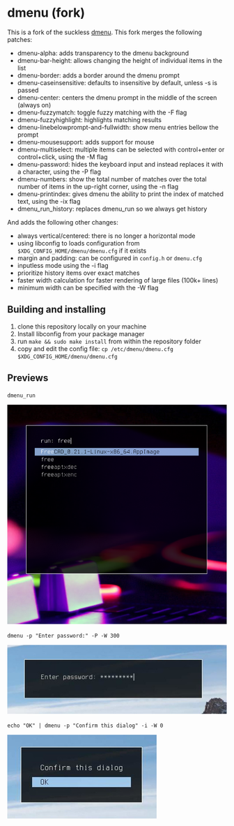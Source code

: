 dmenu (fork)
============

This is a fork of the suckless [dmenu](https://tools.suckless.org/dmenu). This fork merges the following patches: 

- dmenu-alpha: adds transparency to the dmenu background
- dmenu-bar-height: allows changing the height of individual items in the list
- dmenu-border: adds a border around the dmenu prompt
- dmenu-caseinsensitive: defaults to insensitive by default, unless -s is passed
- dmenu-center: centers the dmenu prompt in the middle of the screen (always on)
- dmenu-fuzzymatch: toggle fuzzy matching with the -F flag
- dmenu-fuzzyhighlight: highlights matching results
- dmenu-linebelowprompt-and-fullwidth: show menu entries bellow the prompt
- dmenu-mousesupport: adds support for mouse 
- dmenu-multiselect: multiple items can be selected with control+enter or control+click, using the -M flag
- dmenu-password: hides the keyboard input and instead replaces it with a character, using the -P flag
- dmenu-numbers: show the total number of matches over the total number of items in the up-right corner, using the -n flag
- dmenu-printindex: gives dmenu the ability to print the index of matched text, using the -ix flag
- dmenu_run_history: replaces dmenu_run so we always get history 

And adds the following other changes: 
- always vertical/centered: there is no longer a horizontal mode
- using libconfig to loads configuration from `$XDG_CONFIG_HOME/dmenu/dmenu.cfg` if it exists
- margin and padding: can be configured in `config.h` or `dmenu.cfg`
- inputless mode using the -i flag
- prioritize history items over exact matches
- faster width calculation for faster rendering of large files (100k+ lines)
- minimum width can be specified with the -W flag

Building and installing
-----------------------

1. clone this repository locally on your machine
2. Install libconfig from your package manager
3. run `make && sudo make install` from within the repository folder
4. copy and edit the config file: `cp /etc/dmenu/dmenu.cfg $XDG_CONFIG_HOME/dmenu/dmenu.cfg`

Previews
--------

`dmenu_run`

![dmenu](assets/dmenu_launch.png)

`dmenu -p "Enter password:" -P -W 300`

![dmenu](assets/dmenu_password.jpg)

`echo "OK" | dmenu -p "Confirm this dialog" -i -W 0`

![dmenu](assets/dmenu_dialog.jpg)

